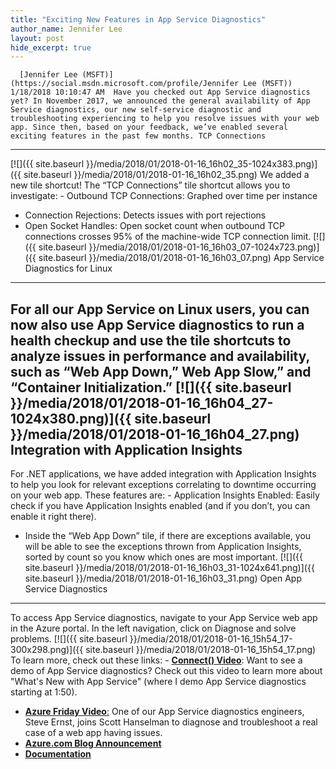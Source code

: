 ```yaml
---
title: "Exciting New Features in App Service Diagnostics"
author_name: Jennifer Lee 
layout: post
hide_excerpt: true
---
```

      [Jennifer Lee (MSFT)](https://social.msdn.microsoft.com/profile/Jennifer Lee (MSFT))  1/18/2018 10:10:47 AM  Have you checked out App Service diagnostics yet? In November 2017, we announced the general availability of App Service diagnostics, our new self-service diagnostic and troubleshooting experiencing to help you resolve issues with your web app. Since then, based on your feedback, we’ve enabled several exciting features in the past few months. TCP Connections
---------------

 [![]({{ site.baseurl }}/media/2018/01/2018-01-16_16h02_35-1024x383.png)]({{ site.baseurl }}/media/2018/01/2018-01-16_16h02_35.png) We added a new tile shortcut! The “TCP Connections” tile shortcut allows you to investigate:  - Outbound TCP Connections: Graphed over time per instance
 - Connection Rejections: Detects issues with port rejections
 - Open Socket Handles: Open socket count when outbound TCP connections crosses 95% of the machine-wide TCP connection limit.
  [![]({{ site.baseurl }}/media/2018/01/2018-01-16_16h03_07-1024x723.png)]({{ site.baseurl }}/media/2018/01/2018-01-16_16h03_07.png) App Service Diagnostics for Linux
---------------------------------

 For all our App Service on Linux users, you can now also use App Service diagnostics to run a health checkup and use the tile shortcuts to analyze issues in performance and availability, such as “Web App Down,” Web App Slow,” and “Container Initialization.” [![]({{ site.baseurl }}/media/2018/01/2018-01-16_16h04_27-1024x380.png)]({{ site.baseurl }}/media/2018/01/2018-01-16_16h04_27.png) Integration with Application Insights
-------------------------------------

 For .NET applications, we have added integration with Application Insights to help you look for relevant exceptions correlating to downtime occurring on your web app. These features are:  - Application Insights Enabled: Easily check if you have Application Insights enabled (and if you don’t, you can enable it right there).
 - Inside the “Web App Down” tile, if there are exceptions available, you will be able to see the exceptions thrown from Application Insights, sorted by count so you know which ones are most important.
  [![]({{ site.baseurl }}/media/2018/01/2018-01-16_16h03_31-1024x641.png)]({{ site.baseurl }}/media/2018/01/2018-01-16_16h03_31.png) Open App Service Diagnostics
----------------------------

 To access App Service diagnostics, navigate to your App Service web app in the Azure portal. In the left navigation, click on Diagnose and solve problems. [![]({{ site.baseurl }}/media/2018/01/2018-01-16_15h54_17-300x298.png)]({{ site.baseurl }}/media/2018/01/2018-01-16_15h54_17.png) To learn more, check out these links:  - **[Connect() Video](https://channel9.msdn.com/events/Connect/2017/T115?term=what%27s%20new%20with%20azure%20app%20service)**: Want to see a demo of App Service diagnostics? Check out this video to learn more about "What's New with App Service" (where I demo App Service diagnostics starting at 1:50).
 - [**Azure Friday Video**](https://channel9.msdn.com/Shows/Azure-Friday/Azure-App-Service-Diagnostic-and-Troubleshooting-Experience)[:](https://channel9.msdn.com/Shows/Azure-Friday/Azure-App-Service-Diagnostic-and-Troubleshooting-Experience) One of our App Service diagnostics engineers, Steve Ernst, joins Scott Hanselman to diagnose and troubleshoot a real case of a web app having issues.
 - **[Azure.com Blog Announcement](https://azure.microsoft.com/en-us/blog/announcing-the-general-availability-of-azure-app-service-diagnostics/)**
 - **[Documentation](https://aka.ms/diagnostics)**
       